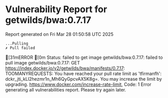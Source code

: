 # Vulnerability Report for getwilds/bwa:0.7.17

Report generated on Fri Mar 28 01:50:58 UTC 2025

    ...Pulling
    ✗ Pull failed
[31mERROR  [0m Status: failed to get image getwilds/bwa:0.7.17: failed to pull image getwilds/bwa:0.7.17: GET https://index.docker.io/v2/getwilds/bwa/manifests/0.7.17: TOOMANYREQUESTS: You have reached your pull rate limit as 'tfirmanfh': dckr_jti_kLl2hezmr1n_Mh6QyGpcvAX5K8g=. You may increase the limit by upgrading. https://www.docker.com/increase-rate-limit, Code: 1 
Error generating all vulnerabilities report. Please try again later.
